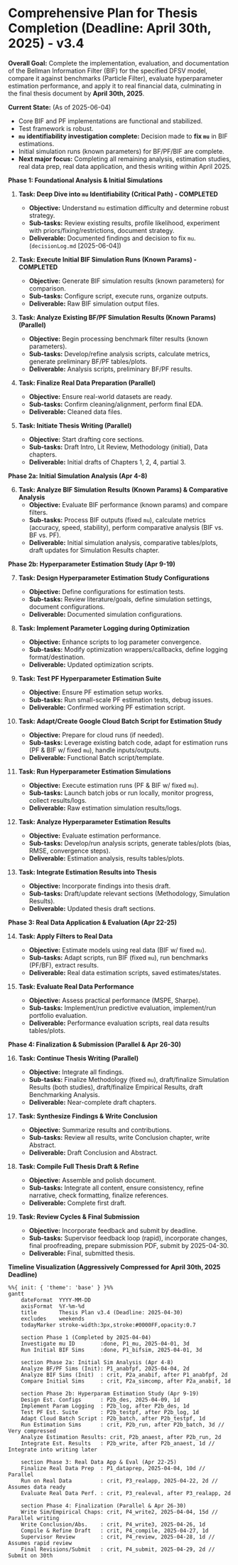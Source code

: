 # Comprehensive Plan for Thesis Completion (Deadline: April 30th, 2025) - v3.4

**Overall Goal:** Complete the implementation, evaluation, and documentation of the Bellman Information Filter (BIF) for the specified DFSV model, compare it against benchmarks (Particle Filter), evaluate hyperparameter estimation performance, and apply it to real financial data, culminating in the final thesis document by **April 30th, 2025**.

**Current State:** (As of 2025-06-04)
*   Core BIF and PF implementations are functional and stabilized.
*   Test framework is robust.
*   **`mu` identifiability investigation complete:** Decision made to **fix `mu`** in BIF estimations.
*   Initial simulation runs (known parameters) for BF/PF/BIF are complete.
*   **Next major focus:** Completing all remaining analysis, estimation studies, real data prep, real data application, and thesis writing within April 2025.

**Phase 1: Foundational Analysis & Initial Simulations**

1.  **Task: Deep Dive into `mu` Identifiability (Critical Path) - COMPLETED**
    *   **Objective:** Understand `mu` estimation difficulty and determine robust strategy.
    *   **Sub-tasks:** Review existing results, profile likelihood, experiment with priors/fixing/restrictions, document strategy.
    *   **Deliverable:** Documented findings and decision to fix `mu`. (`decisionLog.md` [2025-06-04])

2.  **Task: Execute Initial BIF Simulation Runs (Known Params) - COMPLETED**
    *   **Objective:** Generate BIF simulation results (known parameters) for comparison.
    *   **Sub-tasks:** Configure script, execute runs, organize outputs.
    *   **Deliverable:** Raw BIF simulation output files.

3.  **Task: Analyze Existing BF/PF Simulation Results (Known Params) (Parallel)**
    *   **Objective:** Begin processing benchmark filter results (known parameters).
    *   **Sub-tasks:** Develop/refine analysis scripts, calculate metrics, generate preliminary BF/PF tables/plots.
    *   **Deliverable:** Analysis scripts, preliminary BF/PF results.

4.  **Task: Finalize Real Data Preparation (Parallel)**
    *   **Objective:** Ensure real-world datasets are ready.
    *   **Sub-tasks:** Confirm cleaning/alignment, perform final EDA.
    *   **Deliverable:** Cleaned data files.

5.  **Task: Initiate Thesis Writing (Parallel)**
    *   **Objective:** Start drafting core sections.
    *   **Sub-tasks:** Draft Intro, Lit Review, Methodology (initial), Data chapters.
    *   **Deliverable:** Initial drafts of Chapters 1, 2, 4, partial 3.

**Phase 2a: Initial Simulation Analysis (Apr 4-8)**

6.  **Task: Analyze BIF Simulation Results (Known Params) & Comparative Analysis**
    *   **Objective:** Evaluate BIF performance (known params) and compare filters.
    *   **Sub-tasks:** Process BIF outputs (fixed `mu`), calculate metrics (accuracy, speed, stability), perform comparative analysis (BIF vs. BF vs. PF).
    *   **Deliverable:** Initial simulation analysis, comparative tables/plots, draft updates for Simulation Results chapter.

**Phase 2b: Hyperparameter Estimation Study (Apr 9-19)**

7.  **Task: Design Hyperparameter Estimation Study Configurations**
    *   **Objective:** Define configurations for estimation tests.
    *   **Sub-tasks:** Review literature/goals, define simulation settings, document configurations.
    *   **Deliverable:** Documented simulation configurations.

8.  **Task: Implement Parameter Logging during Optimization**
    *   **Objective:** Enhance scripts to log parameter convergence.
    *   **Sub-tasks:** Modify optimization wrappers/callbacks, define logging format/destination.
    *   **Deliverable:** Updated optimization scripts.

9.  **Task: Test PF Hyperparameter Estimation Suite**
    *   **Objective:** Ensure PF estimation setup works.
    *   **Sub-tasks:** Run small-scale PF estimation tests, debug issues.
    *   **Deliverable:** Confirmed working PF estimation script.

10. **Task: Adapt/Create Google Cloud Batch Script for Estimation Study**
    *   **Objective:** Prepare for cloud runs (if needed).
    *   **Sub-tasks:** Leverage existing batch code, adapt for estimation runs (PF & BIF w/ fixed `mu`), handle inputs/outputs.
    *   **Deliverable:** Functional Batch script/template.

11. **Task: Run Hyperparameter Estimation Simulations**
    *   **Objective:** Execute estimation runs (PF & BIF w/ fixed `mu`).
    *   **Sub-tasks:** Launch batch jobs or run locally, monitor progress, collect results/logs.
    *   **Deliverable:** Raw estimation simulation results/logs.

12. **Task: Analyze Hyperparameter Estimation Results**
    *   **Objective:** Evaluate estimation performance.
    *   **Sub-tasks:** Develop/run analysis scripts, generate tables/plots (bias, RMSE, convergence steps).
    *   **Deliverable:** Estimation analysis, results tables/plots.

13. **Task: Integrate Estimation Results into Thesis**
    *   **Objective:** Incorporate findings into thesis draft.
    *   **Sub-tasks:** Draft/update relevant sections (Methodology, Simulation Results).
    *   **Deliverable:** Updated thesis draft sections.

**Phase 3: Real Data Application & Evaluation (Apr 22-25)**

14. **Task: Apply Filters to Real Data**
    *   **Objective:** Estimate models using real data (BIF w/ fixed `mu`).
    *   **Sub-tasks:** Adapt scripts, run BIF (fixed `mu`), run benchmarks (PF/BF), extract results.
    *   **Deliverable:** Real data estimation scripts, saved estimates/states.

15. **Task: Evaluate Real Data Performance**
    *   **Objective:** Assess practical performance (MSPE, Sharpe).
    *   **Sub-tasks:** Implement/run predictive evaluation, implement/run portfolio evaluation.
    *   **Deliverable:** Performance evaluation scripts, real data results tables/plots.

**Phase 4: Finalization & Submission (Parallel & Apr 26-30)**

16. **Task: Continue Thesis Writing (Parallel)**
    *   **Objective:** Integrate all findings.
    *   **Sub-tasks:** Finalize Methodology (fixed `mu`), draft/finalize Simulation Results (both studies), draft/finalize Empirical Results, draft Benchmarking Analysis.
    *   **Deliverable:** Near-complete draft chapters.

17. **Task: Synthesize Findings & Write Conclusion**
    *   **Objective:** Summarize results and contributions.
    *   **Sub-tasks:** Review all results, write Conclusion chapter, write Abstract.
    *   **Deliverable:** Draft Conclusion and Abstract.

18. **Task: Compile Full Thesis Draft & Refine**
    *   **Objective:** Assemble and polish document.
    *   **Sub-tasks:** Integrate all content, ensure consistency, refine narrative, check formatting, finalize references.
    *   **Deliverable:** Complete first draft.

19. **Task: Review Cycles & Final Submission**
    *   **Objective:** Incorporate feedback and submit by deadline.
    *   **Sub-tasks:** Supervisor feedback loop (rapid), incorporate changes, final proofreading, prepare submission PDF, submit by 2025-04-30.
    *   **Deliverable:** Final, submitted thesis.

**Timeline Visualization (Aggressively Compressed for April 30th, 2025 Deadline)**

```mermaid
%%{ init: { 'theme': 'base' } }%%
gantt
    dateFormat  YYYY-MM-DD
    axisFormat  %Y-%m-%d
    title       Thesis Plan v3.4 (Deadline: 2025-04-30)
    excludes    weekends
    todayMarker stroke-width:3px,stroke:#0000FF,opacity:0.7

    section Phase 1 (Completed by 2025-04-04)
    Investigate mu ID        :done, P1_mu, 2025-04-01, 3d
    Run Initial BIF Sims     :done, P1_bifsim, 2025-04-01, 3d

    section Phase 2a: Initial Sim Analysis (Apr 4-8)
    Analyze BF/PF Sims (Init): P1_anabfpf, 2025-04-04, 2d
    Analyze BIF Sims (Init)  : crit, P2a_anabif, after P1_anabfpf, 2d
    Compare Initial Sims     : crit, P2a_simcomp, after P2a_anabif, 1d

    section Phase 2b: Hyperparam Estimation Study (Apr 9-19)
    Design Est. Configs      : P2b_des, 2025-04-09, 1d
    Implement Param Logging  : P2b_log, after P2b_des, 1d
    Test PF Est. Suite       : P2b_testpf, after P2b_log, 1d
    Adapt Cloud Batch Script : P2b_batch, after P2b_testpf, 1d
    Run Estimation Sims      : crit, P2b_run, after P2b_batch, 3d // Very compressed
    Analyze Estimation Results: crit, P2b_anaest, after P2b_run, 2d
    Integrate Est. Results   : P2b_write, after P2b_anaest, 1d // Integrate into writing later

    section Phase 3: Real Data App & Eval (Apr 22-25)
    Finalize Real Data Prep  : P1_dataprep, 2025-04-04, 10d // Parallel
    Run on Real Data         : crit, P3_realapp, 2025-04-22, 2d // Assumes data ready
    Evaluate Real Data Perf. : crit, P3_realeval, after P3_realapp, 2d

    section Phase 4: Finalization (Parallel & Apr 26-30)
    Write Sim/Empirical Chaps: crit, P4_write2, 2025-04-04, 15d // Parallel writing
    Write Conclusion/Abs.    : crit, P4_write3, 2025-04-26, 1d
    Compile & Refine Draft   : crit, P4_compile, 2025-04-27, 1d
    Supervisor Review        : crit, P4_review, 2025-04-28, 1d // Assumes rapid review
    Final Revisions/Submit   : crit, P4_submit, 2025-04-29, 2d // Submit on 30th
